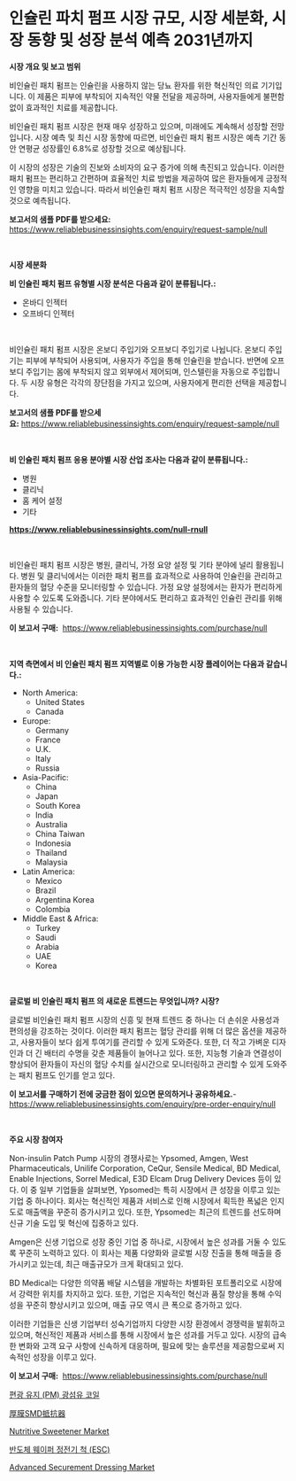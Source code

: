 <p><h1>인슐린 파치 펌프 시장 규모, 시장 세분화, 시장 동향 및 성장 분석 예측 2031년까지</h1></p><p><strong>시장 개요 및 보고 범위</strong></p>
<p><p>비인슐린 패치 펌프는 인슐린을 사용하지 않는 당뇨 환자를 위한 혁신적인 의료 기기입니다. 이 제품은 피부에 부착되어 지속적인 약물 전달을 제공하며, 사용자들에게 불편함 없이 효과적인 치료를 제공합니다. </p><p>비인슐린 패치 펌프 시장은 현재 매우 성장하고 있으며, 미래에도 계속해서 성장할 전망입니다. 시장 예측 및 최신 시장 동향에 따르면, 비인슐린 패치 펌프 시장은 예측 기간 동안 연평균 성장률인 6.8%로 성장할 것으로 예상됩니다. </p><p>이 시장의 성장은 기술의 진보와 소비자의 요구 증가에 의해 촉진되고 있습니다. 이러한 패치 펌프는 편리하고 간편하며 효율적인 치료 방법을 제공하여 많은 환자들에게 긍정적인 영향을 미치고 있습니다. 따라서 비인슐린 패치 펌프 시장은 적극적인 성장을 지속할 것으로 예측됩니다.</p></p>
<p><strong>보고서의 샘플 PDF를 받으세요:</strong> <a href="https://www.reliablebusinessinsights.com/enquiry/request-sample/null">https://www.reliablebusinessinsights.com/enquiry/request-sample/null</a></p>
<p>&nbsp;</p>
<p><strong>시장 세분화</strong></p>
<p><strong>비 인슐린 패치 펌프 유형별 시장 분석은 다음과 같이 분류됩니다.:</strong></p>
<p><ul><li>온바디 인젝터</li><li>오프바디 인젝터</li></ul></p>
<p>&nbsp;</p>
<p><p>비인슐린 패치 펌프 시장은 온보디 주입기와 오프보디 주입기로 나뉩니다. 온보디 주입기는 피부에 부착되어 사용되며, 사용자가 주입을 통해 인슐린을 받습니다. 반면에 오프보디 주입기는 몸에 부착되지 않고 외부에서 제어되며, 인스텔린을 자동으로 주입합니다. 두 시장 유형은 각각의 장단점을 가지고 있으며, 사용자에게 편리한 선택을 제공합니다.</p></p>
<p><strong>보고서의 샘플 PDF를 받으세요:</strong>&nbsp;<a href="https://www.reliablebusinessinsights.com/enquiry/request-sample/null">https://www.reliablebusinessinsights.com/enquiry/request-sample/null</a></p>
<p>&nbsp;</p>
<p><strong> 비 인슐린 패치 펌프 응용 분야별 시장 산업 조사는 다음과 같이 분류됩니다.:</strong></p>
<p><ul><li>병원</li><li>클리닉</li><li>홈 케어 설정</li><li>기타</li></ul></p>
<p><strong><a href="https://www.reliablebusinessinsights.com/null-rnull">https://www.reliablebusinessinsights.com/null-rnull</a></strong></p>
<p>&nbsp;</p>
<p><p>비인슐린 패치 펌프 시장은 병원, 클리닉, 가정 요양 설정 및 기타 분야에 널리 활용됩니다. 병원 및 클리닉에서는 이러한 패치 펌프를 효과적으로 사용하여 인슐린을 관리하고 환자들의 혈당 수준을 모니터링할 수 있습니다. 가정 요양 설정에서는 환자가 편리하게 사용할 수 있도록 도와줍니다. 기타 분야에서도 편리하고 효과적인 인슐린 관리를 위해 사용될 수 있습니다.</p></p>
<p><strong>이 보고서 구매:</strong>&nbsp; <a href="https://www.reliablebusinessinsights.com/purchase/null">https://www.reliablebusinessinsights.com/purchase/null</a></p>
<p>&nbsp;</p>
<p><strong>지역 측면에서 비 인슐린 패치 펌프 지역별로 이용 가능한 시장 플레이어는 다음과 같습니다.:</strong></p>
<p><ul>
    <li>
        North America:
        <ul>
            <li>United States</li>
            <li>Canada</li>
        </ul>
    </li>
    <li>
        Europe:
        <ul>
            <li>Germany</li>
            <li>France</li>
            <li>U.K.</li>
            <li>Italy</li>
            <li>Russia</li>
        </ul>
    </li>
    <li>
        Asia-Pacific:
        <ul>
            <li>China</li>
            <li>Japan</li>
            <li>South Korea</li>
            <li>India</li>
            <li>Australia</li>
            <li>China Taiwan</li>
            <li>Indonesia</li>
            <li>Thailand</li>
            <li>Malaysia</li>
        </ul>
    </li>
    <li>
        Latin America:
        <ul>
            <li>Mexico</li>
            <li>Brazil</li>
            <li>Argentina Korea</li>
            <li>Colombia</li>
        </ul>
    </li>
    <li>
        Middle East & Africa:
        <ul>
            <li>Turkey</li>
            <li>Saudi</li>
            <li>Arabia</li>
            <li>UAE</li>
            <li>Korea</li>
        </ul>
    </li>
    </ul></p>
<p>&nbsp;</p>
<p><strong>글로벌 비 인슐린 패치 펌프 의 새로운 트렌드는 무엇입니까? 시장?</strong></p>
<p><p>글로벌 비인슐린 패치 펌프 시장의 신흥 및 현재 트렌드 중 하나는 더 손쉬운 사용성과 편의성을 강조하는 것이다. 이러한 패치 펌프는 혈당 관리를 위해 더 많은 옵션을 제공하고, 사용자들이 보다 쉽게 투여기를 관리할 수 있게 도와준다. 또한, 더 작고 가벼운 디자인과 더 긴 배터리 수명을 갖춘 제품들이 늘어나고 있다. 또한, 지능형 기술과 연결성이 향상되어 환자들이 자신의 혈당 수치를 실시간으로 모니터링하고 관리할 수 있게 도와주는 패치 펌프도 인기를 얻고 있다.</p></p>
<p><strong>이 보고서를 구매하기 전에 궁금한 점이 있으면 문의하거나 공유하세요.</strong>- <a href="https://www.reliablebusinessinsights.com/enquiry/pre-order-enquiry/null">https://www.reliablebusinessinsights.com/enquiry/pre-order-enquiry/null</a></p>
<p>&nbsp;</p>
<p><strong>주요 시장 참여자</strong></p>
<p><p>Non-insulin Patch Pump 시장의 경쟁사로는 Ypsomed, Amgen, West Pharmaceuticals, Unilife Corporation, CeQur, Sensile Medical, BD Medical, Enable Injections, Sorrel Medical, E3D Elcam Drug Delivery Devices 등이 있다. 이 중 일부 기업들을 살펴보면, Ypsomed는 특히 시장에서 큰 성장을 이루고 있는 기업 중 하나이다. 회사는 혁신적인 제품과 서비스로 인해 시장에서 획득한 폭넓은 인지도로 매출액을 꾸준히 증가시키고 있다. 또한, Ypsomed는 최근의 트렌드를 선도하며 신규 기술 도입 및 혁신에 집중하고 있다.</p><p>Amgen은 신생 기업으로 성장 중인 기업 중 하나로, 시장에서 높은 성과를 거둘 수 있도록 꾸준히 노력하고 있다. 이 회사는 제품 다양화와 글로벌 시장 진출을 통해 매출을 증가시키고 있는데, 최근 매출규모가 크게 확대되고 있다.</p><p>BD Medical는 다양한 의약품 배달 시스템을 개발하는 차별화된 포트폴리오로 시장에서 강력한 위치를 차지하고 있다. 또한, 기업은 지속적인 혁신과 품질 향상을 통해 수익성을 꾸준히 향상시키고 있으며, 매출 규모 역시 큰 폭으로 증가하고 있다.</p><p>이러한 기업들은 신생 기업부터 성숙기업까지 다양한 시장 환경에서 경쟁력을 발휘하고 있으며, 혁신적인 제품과 서비스를 통해 시장에서 높은 성과를 거두고 있다. 시장의 급속한 변화와 고객 요구 사항에 신속하게 대응하며, 필요에 맞는 솔루션을 제공함으로써 지속적인 성장을 이루고 있다.</p></p>
<p><strong>이 보고서 구매:</strong>&nbsp;&nbsp;<a href="https://www.reliablebusinessinsights.com/purchase/null">https://www.reliablebusinessinsights.com/purchase/null</a></p>
<p><p><a href="https://github.com/raap8632/Market-Research-Report-List-1/blob/main/1086040108623.md">편광 유지 (PM) 광섬유 코일</a></p><p><a href="https://github.com/AbigaleHuel/Market-Research-Report-List-1/blob/main/5128885122870.md">厚膜SMD抵抗器</a></p><p><a href="https://issuu.com/reportprime-2/docs/nutritive-sweetener-market-size-2030.pptx">Nutritive Sweetener Market</a></p><p><a href="https://github.com/AlbertotDouglas44367/Market-Research-Report-List-2/blob/main/6389784108621.md">반도체 웨이퍼 정전기 척 (ESC)</a></p><p><a href="https://github.com/LitzyGulgowski2023/Market-Research-Report-List-1/blob/main/advanced-securement-dressing-market.md">Advanced Securement Dressing Market</a></p></p>